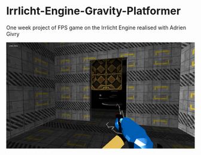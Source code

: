 # Irrlicht-Engine-Gravity-Platformer
One week project of FPS game on the Irrlicht Engine realised with Adrien Givry

![alt](screens/screenshot.png?raw=true "Screenshot")
